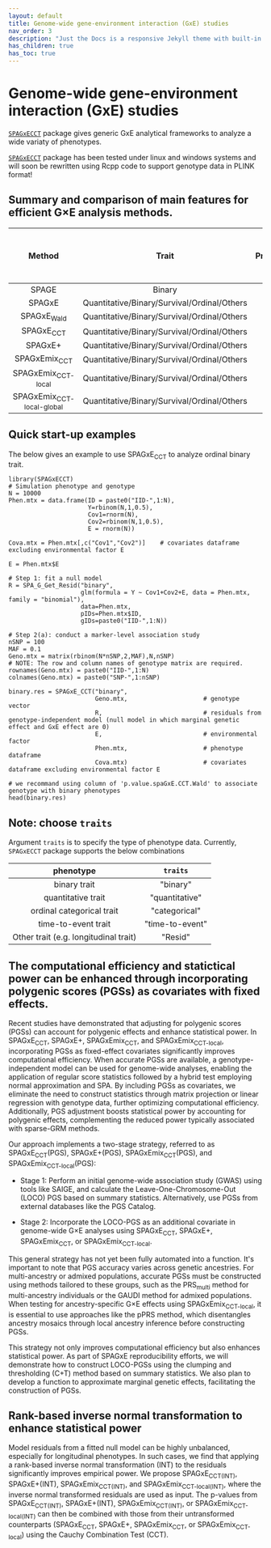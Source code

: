 ```yaml
---
layout: default
title: Genome-wide gene-environment interaction (GxE) studies
nav_order: 3
description: "Just the Docs is a responsive Jekyll theme with built-in search that is easily customizable and hosted on GitHub Pages."
has_children: true
has_toc: true
---
```


# Genome-wide gene-environment interaction (GxE) studies

[```SPAGxECCT```](https://github.com/YuzhuoMa97/SPAGxECCT) package gives generic GxE analytical frameworks to analyze a wide variaty of phenotypes. 

[```SPAGxECCT```](https://github.com/YuzhuoMa97/SPAGxECCT) package has been tested under linux and windows systems and will soon be rewritten using Rcpp code to support genotype data in PLINK format!


##  Summary and comparison of main features for efficient G×E analysis methods.

| Method   | Trait | Prospective/Retrospective  |Account for population admixture|Account for local ancestry|Account for family relatedness| Account for unbalanced phenotypic distribution  |
|:----------------------:|:------------------------------:|:------------------------:|:----------------------------:|:---------------------:|:---------------------:|:---------------------:|
| SPAGE                  | Binary              | Prospective           |             |    |   |  YES  |
| SPAGxE                 |Quantitative/Binary/Survival/Ordinal/Others|Retrospective|     |      |      | YES |
| SPAGxE<sub>Wald</sub>  |Quantitative/Binary/Survival/Ordinal/Others|Retrospective|     |      |      | YES |
| SPAGxE<sub>CCT</sub>   |Quantitative/Binary/Survival/Ordinal/Others|Retrospective|     |      |      | YES |
| SPAGxE+                |Quantitative/Binary/Survival/Ordinal/Others|Retrospective|     |      |  YES | YES |
| SPAGxEmix<sub>CCT</sub>|Quantitative/Binary/Survival/Ordinal/Others|Retrospective| YES    |      |      | YES |
| SPAGxEmix<sub>CCT-local</sub>|Quantitative/Binary/Survival/Ordinal/Others|Retrospective| YES    |   YES   |      | YES |
| SPAGxEmix<sub>CCT-local-global</sub>|Quantitative/Binary/Survival/Ordinal/Others|Retrospective| YES    |   YES   |      | YES |



## Quick start-up examples

The below gives an example to use SPAGxE<sub>CCT</sub> to analyze ordinal binary trait. 

```
library(SPAGxECCT)
# Simulation phenotype and genotype
N = 10000
Phen.mtx = data.frame(ID = paste0("IID-",1:N),
                      Y=rbinom(N,1,0.5),
                      Cov1=rnorm(N),
                      Cov2=rbinom(N,1,0.5),
                      E = rnorm(N))

Cova.mtx = Phen.mtx[,c("Cov1","Cov2")]    # covariates dataframe excluding environmental factor E

E = Phen.mtx$E

# Step 1: fit a null model
R = SPA_G_Get_Resid("binary",
                    glm(formula = Y ~ Cov1+Cov2+E, data = Phen.mtx, family = "binomial"),
                    data=Phen.mtx,
                    pIDs=Phen.mtx$ID,
                    gIDs=paste0("IID-",1:N))

# Step 2(a): conduct a marker-level association study
nSNP = 100
MAF = 0.1
Geno.mtx = matrix(rbinom(N*nSNP,2,MAF),N,nSNP)
# NOTE: The row and column names of genotype matrix are required.
rownames(Geno.mtx) = paste0("IID-",1:N)
colnames(Geno.mtx) = paste0("SNP-",1:nSNP)

binary.res = SPAGxE_CCT("binary",
                        Geno.mtx,                     # genotype vector
                        R,                            # residuals from genotype-independent model (null model in which marginal genetic effect and GxE effect are 0)
                        E,                            # environmental factor
                        Phen.mtx,                     # phenotype dataframe
                        Cova.mtx)                     # covariates dataframe excluding environmental factor E

# we recommand using column of 'p.value.spaGxE.CCT.Wald' to associate genotype with binary phenotypes
head(binary.res)
```

## Note: choose ```traits``` 

Argument ```traits``` is to specify the type of phenotype data. Currently, ```SPAGxECCT``` package supports the below combinations

| phenotype                 | ```traits``` | 
|:-------------------------:|:---------------:|
| binary trait              | "binary"        |
| quantitative trait        | "quantitative"  | 
| ordinal categorical trait | "categorical"   | 
| time-to-event trait       | "time-to-event" |
| Other trait (e.g. longitudinal trait)       | "Resid" |


## The computational efficiency and statictical power can be enhanced through incorporating polygenic scores (PGSs) as covariates with fixed effects.

Recent studies have demonstrated that adjusting for polygenic scores (PGSs) can account for polygenic effects and enhance statistical power. In SPAGxE<sub>CCT</sub>, SPAGxE+, SPAGxEmix<sub>CCT</sub>, and SPAGxEmix<sub>CCT-local</sub>, incorporating PGSs as fixed-effect covariates significantly improves computational efficiency. When accurate PGSs are available, a genotype-independent model can be used for genome-wide analyses, enabling the application of regular score statistics followed by a hybrid test employing normal approximation and SPA. By including PGSs as covariates, we eliminate the need to construct statistics through matrix projection or linear regression with genotype data, further optimizing computational efficiency. Additionally, PGS adjustment boosts statistical power by accounting for polygenic effects, complementing the reduced power typically associated with sparse-GRM methods.





Our approach implements a two-stage strategy, referred to as SPAGxE<sub>CCT</sub>(PGS), SPAGxE+(PGS), SPAGxEmix<sub>CCT</sub>(PGS), and SPAGxEmix<sub>CCT-local</sub>(PGS):

- Stage 1: Perform an initial genome-wide association study (GWAS) using tools like SAIGE, and calculate the Leave-One-Chromosome-Out (LOCO) PGS based on summary statistics. Alternatively, use PGSs from external databases like the PGS Catalog.

- Stage 2: Incorporate the LOCO-PGS as an additional covariate in genome-wide G×E analyses using SPAGxE<sub>CCT</sub>, SPAGxE+, SPAGxEmix<sub>CCT</sub>, or SPAGxEmix<sub>CCT-local</sub>.

This general strategy has not yet been fully automated into a function. It's important to note that PGS accuracy varies across genetic ancestries. For multi-ancestry or admixed populations, accurate PGSs must be constructed using methods tailored to these groups, such as the PRS<sub>multi</sub> method for multi-ancestry individuals or the GAUDI method for admixed populations. When testing for ancestry-specific G×E effects using SPAGxEmix<sub>CCT-local</sub>, it is essential to use approaches like the pPRS method, which disentangles ancestry mosaics through local ancestry inference before constructing PGSs.

This strategy not only improves computational efficiency but also enhances statistical power. As part of SPAGxE reproducibility efforts, we will demonstrate how to construct LOCO-PGSs using the clumping and thresholding (C+T) method based on summary statistics. We also plan to develop a function to approximate marginal genetic effects, facilitating the construction of PGSs.



## Rank-based inverse normal transformation to enhance statistical power

Model residuals from a fitted null model can be highly unbalanced, especially for longitudinal phenotypes. In such cases, we find that applying a rank-based inverse normal transformation (INT) to the residuals significantly improves empirical power. We propose SPAGxE<sub>CCT(INT)</sub>, SPAGxE+(INT), SPAGxEmix<sub>CCT(INT)</sub>, and SPAGxEmix<sub>CCT-local(INT)</sub>, where the inverse normal transformed residuals are used as input. The p-values from SPAGxE<sub>CCT(INT)</sub>, SPAGxE+(INT), SPAGxEmix<sub>CCT(INT)</sub>, or SPAGxEmix<sub>CCT-local(INT)</sub> can then be combined with those from their untransformed counterparts (SPAGxE<sub>CCT</sub>, SPAGxE+, SPAGxEmix<sub>CCT</sub>, or SPAGxEmix<sub>CCT-local</sub>) using the Cauchy Combination Test (CCT).

